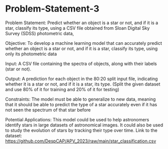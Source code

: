 # Problem-Statement-3
Problem Statement:
Predict whether an object is a star or not, and if it is a star, classify its type, using a CSV file obtained from Sloan Digital Sky Survey (SDSS) photometric data,

Objective:
To develop a machine learning model that can accurately predict whether an object is a star or not, and if it is a star, classify its type, using only its photometric data

Input:
A CSV file containing the spectra of objects, along with their labels (star or not).

Output:
A prediction for each object in the 80:20 split input file, indicating whether it is a star or not, and if it is a star, its type. (Split the given dataset and use 80% of it for training and 20% of it for testing)

Constraints:
The model must be able to generalize to new data, meaning that it should be able to predict the type of a star accurately even if it has not seen the spectrum of that star before

Potential Applications:
This model could be used to help astronomers identify stars in large datasets of astronomical images.
It could also be used to study the evolution of stars by tracking their type over time.
Link to the dataset: https://github.com/DespCAP/APV_2023/raw/main/star_classification.csv 
